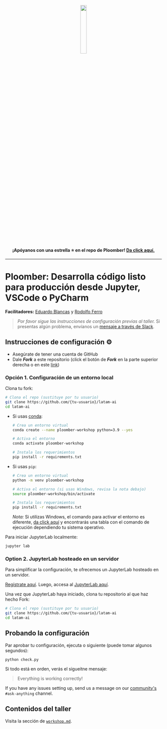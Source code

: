 <center><img src="https://ploomber.io/images/logo.svg" width="20%"><br><strong>¡Apóyanos con una estrella ⭐️  en el repo de Ploomber! <a href="https://github.com/ploomber/ploomber" target="_blank">Da click aquí.</a></strong></center>

---

# **Ploomber:** Desarrolla código listo para producción desde Jupyter, VSCode o PyCharm

**Facilitadores:** [Eduardo Blancas](https://github.com/edublancas) y [Rodolfo Ferro](https://github.com/RodolfoFerro)

> *Por favor sigue las instrucciones de configuración previas al taller.* Si presentas algún problema, envíanos un [mensaje a través de Slack](https://ploomber.io/community).


## Instrucciones de configuración ⚙️

* Asegúrate de tener una cuenta de GitHub
* Dale **_Fork_** a este repositorio (click el botón de **_Fork_** en la parte superior derecha o en este [link](https://github.com/ploomber/latam-ai/fork))

### **Opción 1.** Configuración de un entorno local

Clona tu fork:

```sh
# Clona el repo (sustituye por tu usuario)
git clone https://github.com/{tu-usuario}/latam-ai
cd latam-ai
```

- Si usas [conda](https://www.google.com/search?q=miniconda):

    ```sh
    # Crea un entorno virtual
    conda create --name ploomber-workshop python=3.9 --yes

    # Activa el entorno
    conda activate ploomber-workshop

    # Instala los requerimientos
    pip install -r requirements.txt
    ```

- Si usas `pip`:

    ```sh
    # Crea un entorno virtual
    python -m venv ploomber-workshop

    # Activa el entorno (si usas Windows, revisa la nota debajo)
    source ploomber-workshop/bin/activate

    # Instala los requerimientos
    pip install -r requirements.txt
    ```

    *Nota:* Si utilizas Windows, el comando para activar el entorno es diferente, [da click aquí](https://docs.python.org/3/library/venv.html) y encontrarás una tabla con el comando de ejecución dependiendo tu sistema operativo.

Para iniciar JupyterLab localmente:

```sh
jupyter lab
```

### **Option 2.** JupyterLab hosteado en un servidor

Para simplificar la configuración, te ofrecemos un JupyterLab hosteado en un servidor.

[Regístrate aquí](https://docs.ploomber.io/en/latest/cloud/api-key.html). Luego, accesa al [JupyterLab aquí](https://docs.ploomber.io/en/latest/cloud/guide.html#hosted-jupyterlab).


Una vez que JupyterLab haya iniciado, clona tu repositorio al que haz hecho Fork:

```sh
# Clona el repo (sustituye por tu usuario)
git clone https://github.com/{tu-usuario}/latam-ai
cd latam-ai
```

## Probando la configuración 

Par aprobar tu configuración, ejecuta o siguiente (puede  tomar algunos segundos):

```
python check.py
```

Si todo está  en orden, verás el sigueitne mensaje:

> Everything is working correctly!


If you have any issues setting up, send us a message on our [community's](https://ploomber.io/community) `#ask-anything` channel.

## Contenidos del taller 

Visita la  sección de [`workshop.md`](workshop.md).
